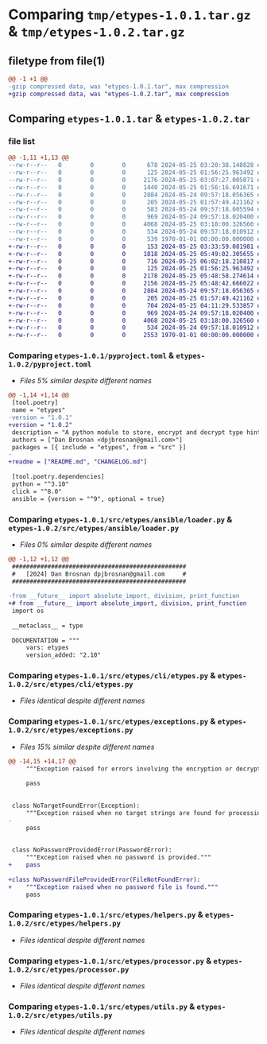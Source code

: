 # Comparing `tmp/etypes-1.0.1.tar.gz` & `tmp/etypes-1.0.2.tar.gz`

## filetype from file(1)

```diff
@@ -1 +1 @@
-gzip compressed data, was "etypes-1.0.1.tar", max compression
+gzip compressed data, was "etypes-1.0.2.tar", max compression
```

## Comparing `etypes-1.0.1.tar` & `etypes-1.0.2.tar`

### file list

```diff
@@ -1,11 +1,13 @@
--rw-r--r--   0        0        0      678 2024-05-25 03:20:38.148828 etypes-1.0.1/pyproject.toml
--rw-r--r--   0        0        0      125 2024-05-25 01:56:25.963492 etypes-1.0.1/src/etypes/__init__.py
--rw-r--r--   0        0        0     2176 2024-05-25 03:07:27.005071 etypes-1.0.1/src/etypes/ansible/loader.py
--rw-r--r--   0        0        0     1440 2024-05-25 01:56:16.691671 etypes-1.0.1/src/etypes/auto_loader.py
--rw-r--r--   0        0        0     2884 2024-05-24 09:57:18.056365 etypes-1.0.1/src/etypes/cli/etypes.py
--rw-r--r--   0        0        0      205 2024-05-25 01:57:49.421162 etypes-1.0.1/src/etypes/etypes.py
--rw-r--r--   0        0        0      583 2024-05-24 09:57:18.005594 etypes-1.0.1/src/etypes/exceptions.py
--rw-r--r--   0        0        0      969 2024-05-24 09:57:18.020400 etypes-1.0.1/src/etypes/helpers.py
--rw-r--r--   0        0        0     4068 2024-05-25 03:18:00.326560 etypes-1.0.1/src/etypes/processor.py
--rw-r--r--   0        0        0      534 2024-05-24 09:57:18.010912 etypes-1.0.1/src/etypes/utils.py
--rw-r--r--   0        0        0      539 1970-01-01 00:00:00.000000 etypes-1.0.1/PKG-INFO
+-rw-r--r--   0        0        0      153 2024-05-25 03:33:59.081981 etypes-1.0.2/CHANGELOG.md
+-rw-r--r--   0        0        0     1818 2024-05-25 05:49:02.305655 etypes-1.0.2/README.md
+-rw-r--r--   0        0        0      716 2024-05-25 06:02:18.210817 etypes-1.0.2/pyproject.toml
+-rw-r--r--   0        0        0      125 2024-05-25 01:56:25.963492 etypes-1.0.2/src/etypes/__init__.py
+-rw-r--r--   0        0        0     2178 2024-05-25 05:48:58.274614 etypes-1.0.2/src/etypes/ansible/loader.py
+-rw-r--r--   0        0        0     2156 2024-05-25 05:48:42.666022 etypes-1.0.2/src/etypes/auto_loader.py
+-rw-r--r--   0        0        0     2884 2024-05-24 09:57:18.056365 etypes-1.0.2/src/etypes/cli/etypes.py
+-rw-r--r--   0        0        0      205 2024-05-25 01:57:49.421162 etypes-1.0.2/src/etypes/etypes.py
+-rw-r--r--   0        0        0      704 2024-05-25 04:11:29.533857 etypes-1.0.2/src/etypes/exceptions.py
+-rw-r--r--   0        0        0      969 2024-05-24 09:57:18.020400 etypes-1.0.2/src/etypes/helpers.py
+-rw-r--r--   0        0        0     4068 2024-05-25 03:18:00.326560 etypes-1.0.2/src/etypes/processor.py
+-rw-r--r--   0        0        0      534 2024-05-24 09:57:18.010912 etypes-1.0.2/src/etypes/utils.py
+-rw-r--r--   0        0        0     2553 1970-01-01 00:00:00.000000 etypes-1.0.2/PKG-INFO
```

### Comparing `etypes-1.0.1/pyproject.toml` & `etypes-1.0.2/pyproject.toml`

 * *Files 5% similar despite different names*

```diff
@@ -1,14 +1,14 @@
 [tool.poetry]
 name = "etypes"
-version = "1.0.1"
+version = "1.0.2"
 description = "A python module to store, encrypt and decrypt type hinted strings in a python file"
 authors = ["Dan Brosnan <dpjbrosnan@gmail.com>"]
 packages = [{ include = "etypes", from = "src" }]
-
+readme = ["README.md", "CHANGELOG.md"]
 
 [tool.poetry.dependencies]
 python = "^3.10"
 click = "^8.0"
 ansible = {version = "^9", optional = true}
```

### Comparing `etypes-1.0.1/src/etypes/ansible/loader.py` & `etypes-1.0.2/src/etypes/ansible/loader.py`

 * *Files 0% similar despite different names*

```diff
@@ -1,12 +1,12 @@
 #################################################
 #   [2024] Dan Brosnan dpjbrosnan@gmail.com     #
 #################################################
 
-from __future__ import absolute_import, division, print_function
+# from __future__ import absolute_import, division, print_function
 import os
 
 __metaclass__ = type
 
 DOCUMENTATION = """
     vars: etypes
     version_added: "2.10"
```

### Comparing `etypes-1.0.1/src/etypes/cli/etypes.py` & `etypes-1.0.2/src/etypes/cli/etypes.py`

 * *Files identical despite different names*

### Comparing `etypes-1.0.1/src/etypes/exceptions.py` & `etypes-1.0.2/src/etypes/exceptions.py`

 * *Files 15% similar despite different names*

```diff
@@ -14,15 +14,17 @@
     """Exception raised for errors involving the encryption or decryption key."""
 
     pass
 
 
 class NoTargetFoundError(Exception):
     """Exception raised when no target strings are found for processing."""
-
     pass
 
 
 class NoPasswordProvidedError(PasswordError):
     """Exception raised when no password is provided."""
+    pass
 
+class NoPasswordFileProvidedError(FileNotFoundError):
+    """Exception raised when no password file is found."""
     pass
```

### Comparing `etypes-1.0.1/src/etypes/helpers.py` & `etypes-1.0.2/src/etypes/helpers.py`

 * *Files identical despite different names*

### Comparing `etypes-1.0.1/src/etypes/processor.py` & `etypes-1.0.2/src/etypes/processor.py`

 * *Files identical despite different names*

### Comparing `etypes-1.0.1/src/etypes/utils.py` & `etypes-1.0.2/src/etypes/utils.py`

 * *Files identical despite different names*

